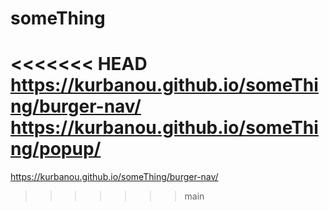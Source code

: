 # someThing
<<<<<<< HEAD
https://kurbanou.github.io/someThing/burger-nav/
https://kurbanou.github.io/someThing/popup/
=======
https://kurbanou.github.io/someThing/burger-nav/
>>>>>>> main
